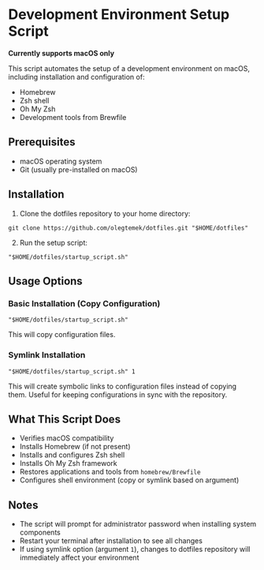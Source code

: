 # Development Environment Setup Script

**Currently supports macOS only**

This script automates the setup of a development environment on macOS, including installation and configuration of:
- Homebrew
- Zsh shell
- Oh My Zsh
- Development tools from Brewfile

## Prerequisites

- macOS operating system
- Git (usually pre-installed on macOS)

## Installation

1. Clone the dotfiles repository to your home directory:
```
git clone https://github.com/olegtemek/dotfiles.git "$HOME/dotfiles"
```
2. Run the setup script:
```
"$HOME/dotfiles/startup_script.sh"
```

## Usage Options

### Basic Installation (Copy Configuration)
```
"$HOME/dotfiles/startup_script.sh"
```
This will copy configuration files.

### Symlink Installation
```
"$HOME/dotfiles/startup_script.sh" 1
```
This will create symbolic links to configuration files instead of copying them. Useful for keeping configurations in sync with the repository.

## What This Script Does

- Verifies macOS compatibility
- Installs Homebrew (if not present)
- Installs and configures Zsh shell
- Installs Oh My Zsh framework
- Restores applications and tools from `homebrew/Brewfile`
- Configures shell environment (copy or symlink based on argument)


## Notes

- The script will prompt for administrator password when installing system components
- Restart your terminal after installation to see all changes
- If using symlink option (argument `1`), changes to dotfiles repository will immediately affect your environment
